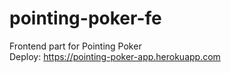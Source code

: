 # pointing-poker-fe

Frontend part for Pointing Poker  
Deploy: https://pointing-poker-app.herokuapp.com
